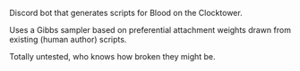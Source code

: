 Discord bot that generates scripts for Blood on the Clocktower.

Uses a Gibbs sampler based on preferential attachment weights drawn from existing (human author) scripts.

Totally untested, who knows how broken they might be.
